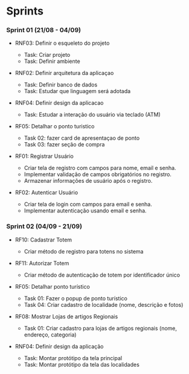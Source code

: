 # Sprints

### Sprint 01 (21/08 - 04/09)

- RNF03: Definir o esqueleto do projeto
    - Task: Criar projeto
    - Task: Definir ambiente

- RNF02: Definir arquitetura da aplicaçao
    - Task: Definir banco de dados
    - Task: Estudar que linguagem será adotada

- RNF04: Definir design da aplicacao
   - Task: Estudar a interação do usuário via teclado (ATM)

- RF05: Detalhar o ponto turistico
   - Task 02: fazer card de apresentaçao de ponto
   - Task 03: fazer seção de compra
     
- RF01: Registrar Usuário
    - Criar tela de registro com campos para nome, email e senha.
    - Implementar validação de campos obrigatórios no registro.
    - Armazenar informações de usuário após o registro.

- RF02: Autenticar Usuário
    - Criar tela de login com campos para email e senha.
    - Implementar autenticação usando email e senha.


### Sprint 02 (04/09 - 21/09)

- RF10: Cadastrar Totem
    - Criar método de registro para totens no sistema
 
- RF11: Autorizar Totem
    - Criar método de autenticação de totem por identificador único

- RF05: Detalhar ponto turístico
    - Task 01: Fazer o popup de ponto turístico
    - Task 04: Criar cadastro de localidade (nome, descrição e fotos)

- RF08: Mostrar Lojas de artigos Regionais
    - Task 01: Criar cadastro para lojas de artigos regionais (nome, endereço, categoria)
 
- RNF04: Definir design da aplicação
    - Task: Montar protótipo da tela principal
    - Task: Montar protótipo da tela das localidades
 
